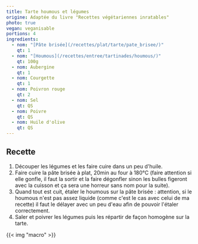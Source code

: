 ```yaml
---
title: Tarte houmous et légumes
origine: Adaptée du livre "Recettes végétariennes inratables"
photo: true
vegan: veganisable
portions: 4
ingredients:
  - nom: "[Pâte brisée](/recettes/plat/tarte/pate_brisee/)"
    qt: 1
  - nom: "[Houmous](/recettes/entree/tartinades/houmous/)"
    qt: 100g
  - nom: Aubergine
    qt: 1
  - nom: Courgette
    qt: 1
  - nom: Poivron rouge
    qt: 2
  - nom: Sel
    qt: QS
  - nom: Poivre
    qt: QS
  - nom: Huile d'olive
    qt: QS
---
```


Recette
-------

1. Découper les légumes et les faire cuire dans un peu d'huile.
2. Faire cuire la pâte brisée à plat, 20min au four à 180°C (faire attention si elle gonfle, il faut la sortir et la faire dégonfler sinon les bulles figeront avec la cuisson et ça sera une horreur sans nom pour la suite).
3. Quand tout est cuit, étaler le houmous sur la pâte brisée : attention, si le houmous n'est pas assez liquide (comme c'est le cas avec celui de ma recette) il faut le délayer avec un peu d'eau afin de pouvoir l'étaler correctement.
4. Saler et poivrer les légumes puis les répartir de façon homogène sur la tarte.

{{< img "macro" >}}
